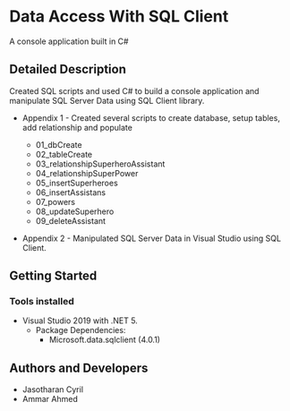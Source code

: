 # Data Access With SQL Client

A console application built in C#

## Detailed Description
Created SQL scripts and used C# to build a console application and manipulate SQL Server Data using SQL Client library.

* Appendix 1 - Created several scripts to create database, setup tables, add relationship and populate
  *  01_dbCreate
  *  02_tableCreate
  *  03_relationshipSuperheroAssistant
  *  04_relationshipSuperPower
  *  05_insertSuperheroes
  *  06_insertAssistans
  *  07_powers
  *  08_updateSuperhero
  *  09_deleteAssistant

* Appendix 2 - Manipulated SQL Server Data in Visual Studio using SQL Client.


## Getting Started

### Tools installed 

* Visual Studio 2019 with .NET 5.
  * Package Dependencies: 
    * Microsoft.data.sqlclient (4.0.1)

## Authors and Developers

* Jasotharan Cyril 
* Ammar Ahmed
